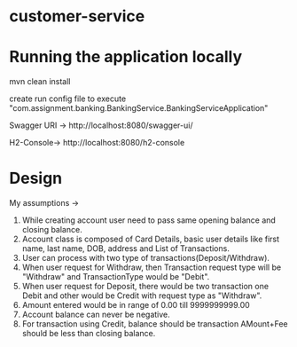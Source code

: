 # customer-service

# Running the application locally

mvn clean install

create run config file to execute "com.assignment.banking.BankingService.BankingServiceApplication" 

Swagger URI -> http://localhost:8080/swagger-ui/

H2-Console-> http://localhost:8080/h2-console


# Design
My assumptions ->
1. While creating account user need to pass same opening balance and closing balance.
2. Account class is composed of Card Details, basic user details like first name, last name, DOB, address and List of Transactions.
3. User can process with two type of transactions(Deposit/Withdraw).
4. When user request for Withdraw, then Transaction request type will be "Withdraw" and TransactionType would be "Debit".
5. When user request for Deposit, there would be two transaction one Debit and other would be Credit with request type as "Withdraw".
6. Amount entered would be in range of 0.00 till 9999999999.00
7. Account balance can never be negative.
8. For transaction using Credit, balance should be transaction AMount+Fee should be less than closing balance.